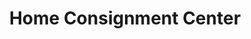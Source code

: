 ---
title: "Home Consignment Center"
url: /foothill-ranch/home-consignment-center/
shop: charity
---
